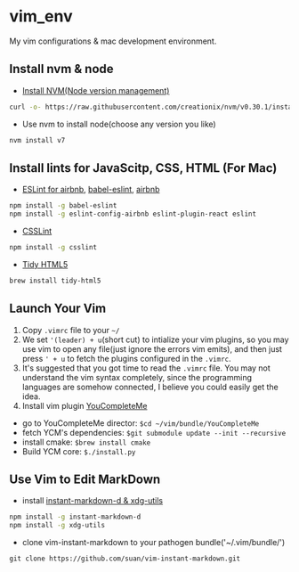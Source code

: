 # vim_env

My vim configurations & mac development environment.

## Install nvm & node

- [Install NVM(Node version management)](https://github.com/creationix/nvm)

```bash
curl -o- https://raw.githubusercontent.com/creationix/nvm/v0.30.1/install.sh | bash
```
- Use nvm to install node(choose any version you like)
```bash
nvm install v7
```
## Install lints for JavaScitp, CSS, HTML (For Mac)
- [ESLint for airbnb](https://www.npmjs.com/package/eslint-config-airbnb), [babel-eslint](https://github.com/babel/babel-eslint), [airbnb](https://github.com/airbnb/javascript)
```bash        
npm install -g babel-eslint
npm install -g eslint-config-airbnb eslint-plugin-react eslint
```

- [CSSLint](https://github.com/CSSLint/csslint)
```bash        
npm install -g csslint
```

- [Tidy HTML5](http://www.html-tidy.org/)
```bash        
brew install tidy-html5
```
## Launch Your Vim
1. Copy `.vimrc` file to your `~/`
2. We set `'(leader) + u`(short cut) to intialize your vim plugins, so you may use vim to open any file(just ignore the errors vim emits), and then just press `' + u` to fetch the plugins configured in the `.vimrc`.
3. It's suggested that you got time to read the `.vimrc` file. You may not understand the vim syntax completely, since the programming languages are somehow connected, I believe you could easily get the idea. 
4. Install vim plugin [YouCompleteMe](https://github.com/Valloric/YouCompleteMe#full-installation-guide)
  - go to YouCompleteMe director: `$cd ~/vim/bundle/YouCompleteMe`
  - fetch YCM's dependencies: `$git submodule update --init --recursive`
  - install cmake: `$brew install cmake`
  - Build YCM core: `$./install.py`

## Use Vim to Edit MarkDown
- install [instant-markdown-d & xdg-utils](https://github.com/suan/vim-instant-markdown)
```bash
npm install -g instant-markdown-d
npm install -g xdg-utils
```
- clone vim-instant-markdown to your pathogen bundle('~/.vim/bundle/')
```
git clone https://github.com/suan/vim-instant-markdown.git
```
